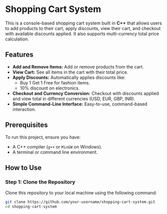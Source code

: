 # Shopping Cart System

This is a console-based shopping cart system built in **C++** that allows users to add products to their cart, apply discounts, view their cart, and checkout with available discounts applied. It also supports multi-currency total price calculation.

## Features

- **Add and Remove Items:** Add or remove products from the cart.
- **View Cart:** See all items in the cart with their total price.
- **Apply Discounts:** Automatically applies discounts like:
  - Buy 1 Get 1 Free for fashion items.
  - 10% discount on electronics.
- **Checkout and Currency Conversion:** Checkout with discounts applied and view total in different currencies (USD, EUR, GBP, INR).
- **Simple Command-Line Interface:** Easy-to-use, command-based interaction.

## Prerequisites

To run this project, ensure you have:

- A C++ compiler (`g++` or `MinGW` on Windows).
- A terminal or command line environment.

## How to Use

### Step 1: Clone the Repository

Clone this repository to your local machine using the following command:

```bash
git clone https://github.com/your-username/shopping-cart-system.git
cd shopping-cart-system
```
